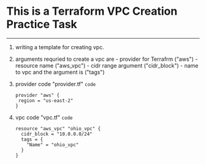 # **This is a Terraform VPC Creation Practice Task**

---

 1. writing a template for creating vpc.
 2. arguments requried to create a vpc are
        - provider for Terrafrm ("aws")
        - resource name ("aws_vpc")
        - cidr range argument ("cidr_block")
        - name to vpc and the argument is ("tags")
 3. provider code "provider.tf"
    `code`

    ```
    provider "aws" {
     region = "us-east-2"
    }

    ```
 4. vpc code "vpc.tf"
    `code`
    ```
    resource "aws_vpc" "ohio_vpc" {
      cidr_block = "10.0.0.0/24"
      tags = {
        "Name" = "ohio_vpc"
      }
    }

    ```